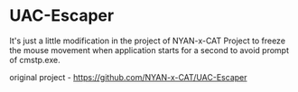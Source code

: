# UAC-Escaper
It's just a little modification in the project of NYAN-x-CAT Project to freeze the mouse movement when application starts for a second to avoid prompt of cmstp.exe.

original project - https://github.com/NYAN-x-CAT/UAC-Escaper
